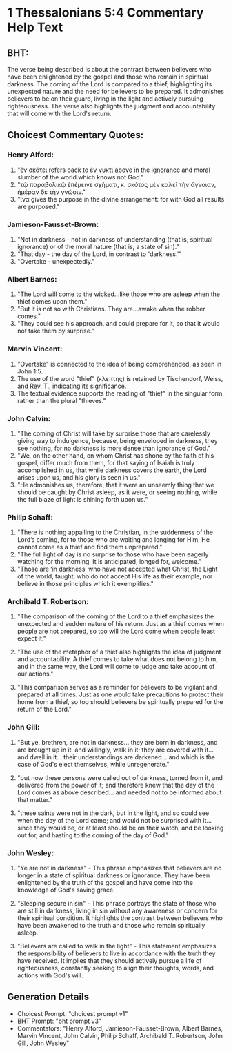 # 1 Thessalonians 5:4 Commentary Help Text

## BHT:
The verse being described is about the contrast between believers who have been enlightened by the gospel and those who remain in spiritual darkness. The coming of the Lord is compared to a thief, highlighting its unexpected nature and the need for believers to be prepared. It admonishes believers to be on their guard, living in the light and actively pursuing righteousness. The verse also highlights the judgment and accountability that will come with the Lord's return.

## Choicest Commentary Quotes:
### Henry Alford:
1. "ἐν σκότει refers back to ἐν νυκτὶ above in the ignorance and moral slumber of the world which knows not God." 
2. "τῷ παραβολικῷ ἐπέμεινε σχήματι, κ. σκότος μὲν καλεῖ τὴν ἄγνοιαν, ἡμέραν δὲ τὴν γνῶσιν." 
3. "ἵνα gives the purpose in the divine arrangement: for with God all results are purposed."

### Jamieson-Fausset-Brown:
1. "Not in darkness - not in darkness of understanding (that is, spiritual ignorance) or of the moral nature (that is, a state of sin)." 
2. "That day - the day of the Lord, in contrast to 'darkness.'" 
3. "Overtake - unexpectedly."

### Albert Barnes:
1. "The Lord will come to the wicked...like those who are asleep when the thief comes upon them."
2. "But it is not so with Christians. They are...awake when the robber comes."
3. "They could see his approach, and could prepare for it, so that it would not take them by surprise."

### Marvin Vincent:
1. "Overtake" is connected to the idea of being comprehended, as seen in John 1:5.
2. The use of the word "thief" (κλεπτης) is retained by Tischendorf, Weiss, and Rev. T., indicating its significance.
3. The textual evidence supports the reading of "thief" in the singular form, rather than the plural "thieves."

### John Calvin:
1. "The coming of Christ will take by surprise those that are carelessly giving way to indulgence, because, being enveloped in darkness, they see nothing, for no darkness is more dense than ignorance of God."
2. "We, on the other hand, on whom Christ has shone by the faith of his gospel, differ much from them, for that saying of Isaiah is truly accomplished in us, that while darkness covers the earth, the Lord arises upon us, and his glory is seen in us."
3. "He admonishes us, therefore, that it were an unseemly thing that we should be caught by Christ asleep, as it were, or seeing nothing, while the full blaze of light is shining forth upon us."

### Philip Schaff:
1. "There is nothing appalling to the Christian, in the suddenness of the Lord’s coming, for to those who are waiting and longing for Him, He cannot come as a thief and find them unprepared."
2. "The full light of day is no surprise to those who have been eagerly watching for the morning. It is anticipated, longed for, welcome."
3. "Those are ‘in darkness’ who have not accepted what Christ, the Light of the world, taught; who do not accept His life as their example, nor believe in those principles which it exemplifies."

### Archibald T. Robertson:
1. "The comparison of the coming of the Lord to a thief emphasizes the unexpected and sudden nature of his return. Just as a thief comes when people are not prepared, so too will the Lord come when people least expect it."

2. "The use of the metaphor of a thief also highlights the idea of judgment and accountability. A thief comes to take what does not belong to him, and in the same way, the Lord will come to judge and take account of our actions."

3. "This comparison serves as a reminder for believers to be vigilant and prepared at all times. Just as one would take precautions to protect their home from a thief, so too should believers be spiritually prepared for the return of the Lord."

### John Gill:
1. "But ye, brethren, are not in darkness... they are born in darkness, and are brought up in it, and willingly, walk in it; they are covered with it... and dwell in it... their understandings are darkened... and which is the case of God's elect themselves, while unregenerate."

2. "but now these persons were called out of darkness, turned from it, and delivered from the power of it; and therefore knew that the day of the Lord comes as above described... and needed not to be informed about that matter."

3. "these saints were not in the dark, but in the light, and so could see when the day of the Lord came; and would not be surprised with it... since they would be, or at least should be on their watch, and be looking out for, and hasting to the coming of the day of God."

### John Wesley:
1. "Ye are not in darkness" - This phrase emphasizes that believers are no longer in a state of spiritual darkness or ignorance. They have been enlightened by the truth of the gospel and have come into the knowledge of God's saving grace.

2. "Sleeping secure in sin" - This phrase portrays the state of those who are still in darkness, living in sin without any awareness or concern for their spiritual condition. It highlights the contrast between believers who have been awakened to the truth and those who remain spiritually asleep.

3. "Believers are called to walk in the light" - This statement emphasizes the responsibility of believers to live in accordance with the truth they have received. It implies that they should actively pursue a life of righteousness, constantly seeking to align their thoughts, words, and actions with God's will.


## Generation Details
- Choicest Prompt: "choicest prompt v1"
- BHT Prompt: "bht prompt v3"
- Commentators: "Henry Alford, Jamieson-Fausset-Brown, Albert Barnes, Marvin Vincent, John Calvin, Philip Schaff, Archibald T. Robertson, John Gill, John Wesley"
